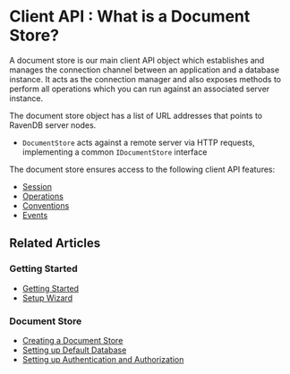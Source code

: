 # Client API : What is a Document Store?

A document store is our main client API object which establishes and manages the connection channel between an application and a database instance. 
It acts as the connection manager and also exposes methods to perform all operations which you can run against an associated server instance.

The document store object has a list of URL addresses that points to RavenDB server nodes.

* `DocumentStore` acts against a remote server via HTTP requests, implementing a common `IDocumentStore` interface

The document store ensures access to the following client API features:

* [Session](../client-api/session/what-is-a-session-and-how-does-it-work)
* [Operations](../client-api/operations/what-are-operations)
* [Conventions](../client-api/configuration/conventions)
* [Events](../client-api/session/how-to/subscribe-to-events)

<!-- TODO:
* [Bulk insert](../client-api/bulk-insert/how-to-work-with-bulk-insert-operation)
* [Changes API](../client-api/changes/what-is-changes-api)
* [Aggressive cache](../client-api/how-to/setup-aggressive-caching)
-->

## Related Articles

### Getting Started

- [Getting Started](../start/getting-started)
- [Setup Wizard](../start/installation/setup-wizard)

### Document Store

- [Creating a Document Store](../client-api/creating-document-store)
- [Setting up Default Database](../client-api/setting-up-default-database)
- [Setting up Authentication and Authorization](../client-api/setting-up-authentication-and-authorization)

